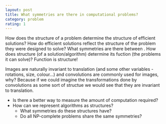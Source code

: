 ```yaml
---
layout: post
title: What symmetries are there in computational problems?
category: problem
rating: 1
---
```


How does the structure of a problem determine the structure of efficient solutions? How do efficient solutions reflect the structure of the problem they were designed to solve? What symmetries are there between . How does structure (of a solution/algorithm) determine its fuction (the problems it can solve)? Function is structure!

Images are naturally invariant to translation (and some other variables - rotations, size, colour...) and convolutions are commonly used for images, why? Because if we could imagine the transformations done by convolutions as some sort of structue we would see that they are invariant to translation.

* Is there a better way to measure the amount of computation required?
* How can we represent algorithms as structures? 
    * What symmetries do these structures have? 
    * Do all NP-complete problems share the same symmetries?